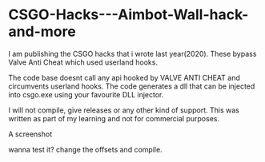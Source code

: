 # CSGO-Hacks---Aimbot-Wall-hack-and-more
I am publishing the CSGO hacks that i wrote last year(2020). These bypass Valve Anti Cheat which used userland hooks.

The code base doesnt call any api hooked by VALVE ANTI CHEAT and circumvents userland hooks. The code generates a dll that can be injected into csgo.exe using your favourite DLL injector.

I will not compile, give releases or any other kind of support. This was written as part of my learning and not for commercial purposes. 

A screenshot

wanna test it?
change the offsets and compile.
